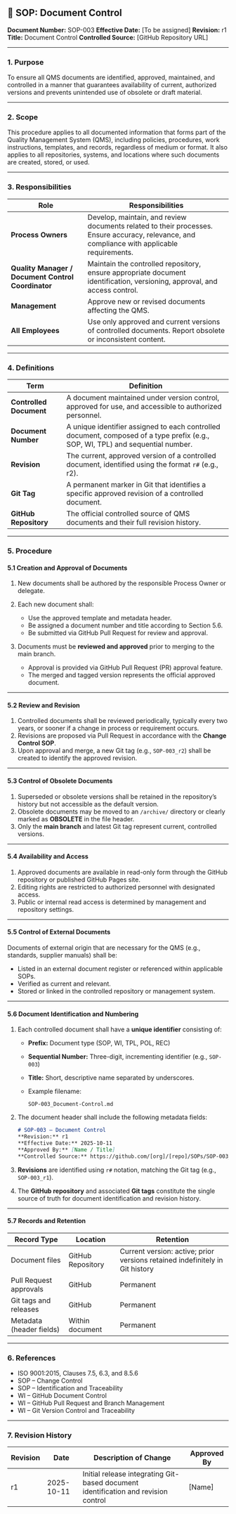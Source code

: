 ## 🧾 **SOP: Document Control**

**Document Number:** SOP-003
**Effective Date:** [To be assigned]
**Revision:** r1
**Title:** Document Control
**Controlled Source:** [GitHub Repository URL]

---

### **1. Purpose**

To ensure all QMS documents are identified, approved, maintained, and controlled in a manner that guarantees availability of current, authorized versions and prevents unintended use of obsolete or draft material.

---

### **2. Scope**

This procedure applies to all documented information that forms part of the Quality Management System (QMS), including policies, procedures, work instructions, templates, and records, regardless of medium or format.
It also applies to all repositories, systems, and locations where such documents are created, stored, or used.

---

### **3. Responsibilities**

| Role                                               | Responsibilities                                                                                                                             |
| -------------------------------------------------- | -------------------------------------------------------------------------------------------------------------------------------------------- |
| **Process Owners**                                 | Develop, maintain, and review documents related to their processes. Ensure accuracy, relevance, and compliance with applicable requirements. |
| **Quality Manager / Document Control Coordinator** | Maintain the controlled repository, ensure appropriate document identification, versioning, approval, and access control.                    |
| **Management**                                     | Approve new or revised documents affecting the QMS.                                                                                          |
| **All Employees**                                  | Use only approved and current versions of controlled documents. Report obsolete or inconsistent content.                                     |

---

### **4. Definitions**

| Term                    | Definition                                                                                                                      |
| ----------------------- | ------------------------------------------------------------------------------------------------------------------------------- |
| **Controlled Document** | A document maintained under version control, approved for use, and accessible to authorized personnel.                          |
| **Document Number**     | A unique identifier assigned to each controlled document, composed of a type prefix (e.g., SOP, WI, TPL) and sequential number. |
| **Revision**            | The current, approved version of a controlled document, identified using the format `r#` (e.g., r2).                            |
| **Git Tag**             | A permanent marker in Git that identifies a specific approved revision of a controlled document.                                |
| **GitHub Repository**   | The official controlled source of QMS documents and their full revision history.                                                |

---

### **5. Procedure**

#### **5.1 Creation and Approval of Documents**

1. New documents shall be authored by the responsible Process Owner or delegate.
2. Each new document shall:

   * Use the approved template and metadata header.
   * Be assigned a document number and title according to Section 5.6.
   * Be submitted via GitHub Pull Request for review and approval.
3. Documents must be **reviewed and approved** prior to merging to the main branch.

   * Approval is provided via GitHub Pull Request (PR) approval feature.
   * The merged and tagged version represents the official approved document.

---

#### **5.2 Review and Revision**

1. Controlled documents shall be reviewed periodically, typically every two years, or sooner if a change in process or requirement occurs.
2. Revisions are proposed via Pull Request in accordance with the **Change Control SOP**.
3. Upon approval and merge, a new Git tag (e.g., `SOP-003_r2`) shall be created to identify the approved revision.

---

#### **5.3 Control of Obsolete Documents**

1. Superseded or obsolete versions shall be retained in the repository’s history but not accessible as the default version.
2. Obsolete documents may be moved to an `/archive/` directory or clearly marked as **OBSOLETE** in the file header.
3. Only the **main branch** and latest Git tag represent current, controlled versions.

---

#### **5.4 Availability and Access**

1. Approved documents are available in read-only form through the GitHub repository or published GitHub Pages site.
2. Editing rights are restricted to authorized personnel with designated access.
3. Public or internal read access is determined by management and repository settings.

---

#### **5.5 Control of External Documents**

Documents of external origin that are necessary for the QMS (e.g., standards, supplier manuals) shall be:

* Listed in an external document register or referenced within applicable SOPs.
* Verified as current and relevant.
* Stored or linked in the controlled repository or management system.

---

#### **5.6 Document Identification and Numbering**

1. Each controlled document shall have a **unique identifier** consisting of:

   * **Prefix:** Document type (SOP, WI, TPL, POL, REC)
   * **Sequential Number:** Three-digit, incrementing identifier (e.g., `SOP-003`)
   * **Title:** Short, descriptive name separated by underscores.
   * Example filename:

     ```
     SOP-003_Document-Control.md
     ```

2. The document header shall include the following metadata fields:

   ```markdown
   # SOP-003 – Document Control  
   **Revision:** r1  
   **Effective Date:** 2025-10-11  
   **Approved By:** [Name / Title]  
   **Controlled Source:** https://github.com/[org]/[repo]/SOPs/SOP-003_Document-Control.md  
   ```

3. **Revisions** are identified using `r#` notation, matching the Git tag (e.g., `SOP-003_r1`).

4. The **GitHub repository** and associated **Git tags** constitute the single source of truth for document identification and revision history.

---

#### **5.7 Records and Retention**

| Record Type              | Location          | Retention                                                                    |
| ------------------------ | ----------------- | ---------------------------------------------------------------------------- |
| Document files           | GitHub Repository | Current version: active; prior versions retained indefinitely in Git history |
| Pull Request approvals   | GitHub            | Permanent                                                                    |
| Git tags and releases    | GitHub            | Permanent                                                                    |
| Metadata (header fields) | Within document   | Permanent                                                                    |

---

### **6. References**

* ISO 9001:2015, Clauses 7.5, 6.3, and 8.5.6
* SOP – Change Control
* SOP – Identification and Traceability
* WI – GitHub Document Control
* WI – GitHub Pull Request and Branch Management
* WI – Git Version Control and Traceability

---

### **7. Revision History**

| Revision | Date       | Description of Change                                                              | Approved By |
| -------- | ---------- | ---------------------------------------------------------------------------------- | ----------- |
| r1       | 2025-10-11 | Initial release integrating Git-based document identification and revision control | [Name]      |
